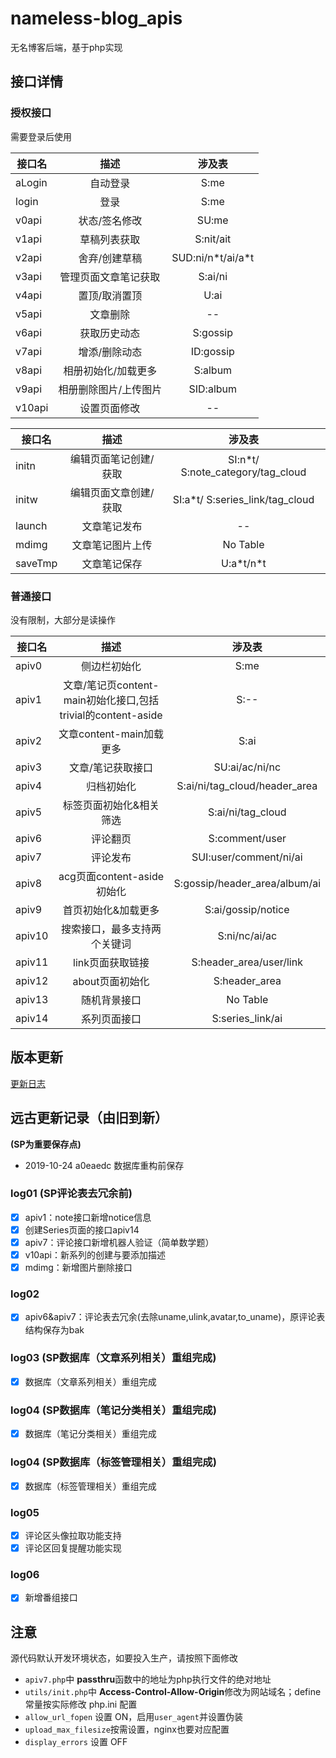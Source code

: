 # nameless-blog_apis
无名博客后端，基于php实现

## 接口详情
### 授权接口
需要登录后使用

| 接口名 | 描述 | 涉及表 |
| ------------ | :-----: | :---------: |
| aLogin | 自动登录  | S:me | 
| login | 登录  | S:me | 
| v0api | 状态/签名修改 | SU:me | 
| v1api | 草稿列表获取  | S:nit/ait | 
| v2api | 舍弃/创建草稿  | SUD:ni/n\*t/ai/a\*t | 
| v3api | 管理页面文章笔记获取  | S:ai/ni | 
| v4api | 置顶/取消置顶  | U:ai | 
| v5api | 文章删除  | -- | 
| v6api | 获取历史动态  | S:gossip | 
| v7api | 增添/删除动态  | ID:gossip | 
| v8api | 相册初始化/加载更多  | S:album | 
| v9api | 相册删除图片/上传图片  | SID:album | 
| v10api | 设置页面修改  | -- | 


| 接口名 | 描述 | 涉及表 |
| ------------ | :-----: | :---------: |
| initn | 编辑页面笔记创建/获取 | SI:n\*t/  S:note_category/tag_cloud | 
| initw | 编辑页面文章创建/获取 | SI:a\*t/  S:series_link/tag_cloud | 
| launch | 文章笔记发布 | -- | 
| mdimg | 文章笔记图片上传 | No Table | 
| saveTmp | 文章笔记保存  | U:a\*t/n\*t | 

### 普通接口
没有限制，大部分是读操作

| 接口名 | 描述 | 涉及表 |
| ------------ | :-----: | :---------: |
| apiv0 | 侧边栏初始化  | S:me | 
| apiv1 | 文章/笔记页content-main初始化接口,包括trivial的content-aside  | S:-- | 
| apiv2 | 文章content-main加载更多  | S:ai | 
| apiv3 | 文章/笔记获取接口  | SU:ai/ac/ni/nc | 
| apiv4 | 归档初始化  | S:ai/ni/tag_cloud/header_area | 
| apiv5 | 标签页面初始化&相关筛选  | S:ai/ni/tag_cloud | 
| apiv6 | 评论翻页  | S:comment/user | 
| apiv7 | 评论发布  | SUI:user/comment/ni/ai | 
| apiv8 | acg页面content-aside初始化  | S:gossip/header_area/album/ai | 
| apiv9 | 首页初始化&加载更多  | S:ai/gossip/notice | 
| apiv10 | 搜索接口，最多支持两个关键词  | S:ni/nc/ai/ac | 
| apiv11 | link页面获取链接  | S:header_area/user/link | 
| apiv12 | about页面初始化  | S:header_area | 
| apiv13 | 随机背景接口  | No Table | 
| apiv14 | 系列页面接口  | S:series_link/ai | 

## 版本更新
[更新日志](./CHANGE_LOG.md)

## 远古更新记录（由旧到新）
**(SP为重要保存点)**
- 2019-10-24 a0eaedc 数据库重构前保存
### log01 **(SP评论表去冗余前)**
- [X] apiv1：note接口新增notice信息
- [X] 创建Series页面的接口apiv14
- [X] apiv7：评论接口新增机器人验证（简单数学题）
- [X] v10api：新系列的创建与要添加描述
- [X] mdimg：新增图片删除接口
### log02 
- [X] apiv6&apiv7：评论表去冗余(去除uname,ulink,avatar,to_uname)，原评论表结构保存为bak

### log03 **(SP数据库（文章系列相关）重组完成)**
- [X] 数据库（文章系列相关）重组完成
### log04 **(SP数据库（笔记分类相关）重组完成)**
- [X] 数据库（笔记分类相关）重组完成
### log04 **(SP数据库（标签管理相关）重组完成)**
- [X] 数据库（标签管理相关）重组完成
### log05
- [X] 评论区头像拉取功能支持
- [X] 评论区回复提醒功能实现
### log06
- [X] 新增番组接口
## 注意
源代码默认开发环境状态，如要投入生产，请按照下面修改
- `apiv7.php`中 **passthru**函数中的地址为php执行文件的绝对地址
- `utils/init.php`中 **Access-Control-Allow-Origin**修改为网站域名；define常量按实际修改
php.ini 配置
- `allow_url_fopen` 设置 ON，启用`user_agent`并设置伪装
- `upload_max_filesize`按需设置，nginx也要对应配置
- `display_errors` 设置 OFF